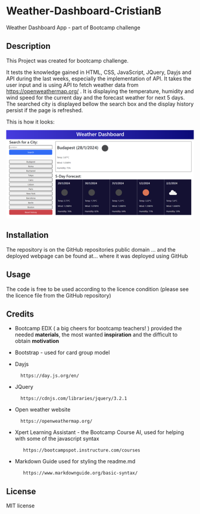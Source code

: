 # Weather-Dashboard-CristianB




Weather Dashboard App - part of Bootcamp challenge


## Description

This Project was created for bootcamp challenge.

It tests the knowledge gained in HTML, CSS, JavaScript, JQuery, Dayjs and API during the last weeks, especially the implementation of API. It takes the user input and is using API to fetch weather data from https://openweathermap.org/ . It is displaying the temperature, humidity and wind speed for the current day and the forecast weather for next 5 days. The searched city is displayed bellow the search box and the display history persist if the page is refreshed.

This is how it looks:

![image of results](./assets/images/screenshot.png)




## Installation

The repository is on the GitHub repositories public domain ... and the deployed webpage can be found at... where it was deployed using GitHub


## Usage

The code is free to be used according to the licence condition (please see the licence file from the GitHub repository)



## Credits


- Bootcamp EDX ( a big cheers for bootcamp teachers! ) provided the needed **materials**, the most wanted **inspiration** and the difficult to obtain **motivation**  

  
- Bootstrap - used for card group model

- Dayjs

        https://day.js.org/en/

- JQuery

        https://cdnjs.com/libraries/jquery/3.2.1

- Open weather website

        https://openweathermap.org/

        

- Xpert Learning Assistant - the Bootcamp Course AI, used for helping with some of the javascript syntax
 
         https://bootcampspot.instructure.com/courses



- Markdown Guide used for styling the readme.md

         https://www.markdownguide.org/basic-syntax/


## License

MIT license




